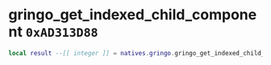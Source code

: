# gringo_get_indexed_child_component `0xAD313D88`

```lua
local result --[[ integer ]] = natives.gringo.gringo_get_indexed_child_component(_unk0 --[[ integer ]], _unk1 --[[ integer ]])
```